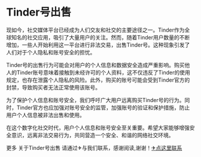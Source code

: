 # Tinder号出售

现如今，社交媒体平台已经成为人们交友和社交的主要途径之一。Tinder作为全球知名的社交应用，吸引了大量用户的关注。然而，随着Tinder用户数量的不断增加，一些人开始利用这一平台进行非法交易，出售Tinder号。这种现象引发了人们对于个人隐私和账号安全的担忧。

Tinder号的出售行为可能会对用户的个人信息和数据安全造成严重影响。购买他人的Tinder账号意味着接触到未经许可的个人资料，这不仅违反了Tinder的使用规定，也存在泄露个人隐私的风险。此外，购买的账号可能会受到Tinder官方的封禁，导致购买者无法正常使用该账号。

为了保护个人信息和账号安全，我们呼吁广大用户远离购买Tinder号的行为。同时，Tinder官方也应加强对账号安全的监管，加强账号的验证和保护措施，防止用户个人信息被非法出售和使用。

在这个数字化社交时代，用户个人信息和账号安全至关重要。希望大家能够增强安全意识，远离非法交易行为，共同营造一个安全、和谐的网络社交环境。

更多 关于Tinder号出售 请通过✈与我们联系，感谢阅读,谢谢！[✈点这里联系](https://sms.k02.cc)